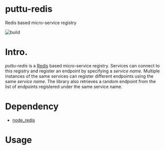 # puttu-redis

Redis based micro-service registry

![build](https://travis-ci.org/capiotsoftware/puttu-redis.svg?branch=master)

# Intro.

_puttu-redis_ is a [Redis](https://redis.io) based micro-service registry. Services can connect to this registry and register an endpoint by specifying a *service name*. Multiple instances of the same services can register different endpoints using the same *service name*. The library also retrieves a random endpoint from the list of endpoints registered under the same service name.

# Dependency

+ [node_redis](https://github.com/NodeRedis/node_redis)

# Usage